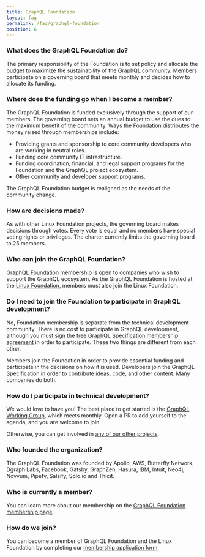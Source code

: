 ```yaml
---
title: GraphQL Foundation
layout: faq
permalink: /faq/graphql-foundation
position: 6
---
```


### What does the GraphQL Foundation do?

The primary responsibility of the Foundation is to set policy and allocate the budget to maximize the sustainability of the GraphQL community. Members participate on a governing board that meets monthly and decides how to allocate its funding.

### Where does the funding go when I become a member?

The GraphQL Foundation is funded exclusively through the support of our members. The governing board sets an annual budget to use the dues to the maximum benefit of the community.
Ways the Foundation distributes the money raised through memberships include:

* Providing grants and sponsorship to core community developers who are working in neutral roles.
* Funding core community IT infrastructure.
* Funding coordination, financial, and legal support programs for the Foundation and the GraphQL project ecosystem.
* Other community and developer support programs.

The GraphQL Foundation budget is realigned as the needs of the community change.

### How are decisions made?

As with other Linux Foundation projects, the governing board makes decisions through votes. Every vote is equal and no members have special voting rights or privileges. The charter currently limits the governing board to 25 members.

### Who can join the GraphQL Foundation?

GraphQL Foundation membership is open to companies who wish to support the GraphQL ecosystem. As the GraphQL Foundation is hosted at the [Linux Foundation](https://linuxfoundation.org), members must also join the Linux Foundation.

### Do I need to join the Foundation to participate in GraphQL development?

No, Foundation membership is separate from the technical development community. There is no cost to participate in GraphQL development, although you must sign the [free GraphQL Specification membership agreement](https://github.com/graphql/graphql-wg/tree/main/membership) in order to participate. These two things are different from each other.

Members join the Foundation in order to provide essential funding and participate in the decisions on how it is used. Developers join the GraphQL Specification in order to contribute ideas, code, and other content. Many companies do both.

### How do I participate in technical development?

We would love to have you! The best place to get started is the [GraphQL Working Group](https://github.com/graphql/graphql-wg/tree/HEAD/membership), which meets monthly. Open a PR to add yourself to the agenda, and you are welcome to join.

Otherwise, you can get involved in [any of our other projects](https://github.com/graphql/graphql-wg/blob/main/GraphQL-TSC.md#about-the-graphql-specification-project).

### Who founded the organization?

The GraphQL Foundation was founded by Apollo, AWS, Butterfly Network, Dgraph Labs, Facebook, Gatsby, GraphZen, Hasura, IBM, Intuit, Neo4j, Novvum, Pipefy, Salsify, Solo.io and Thicit.

### Who is currently a member?

You can learn more about our membership on the [GraphQL Foundation membership page](/foundation/members/).

### How do we join?

You can become a member of GraphQL Foundation and the Linux Foundation by completing our [membership application form](https://join.graphql.org).
